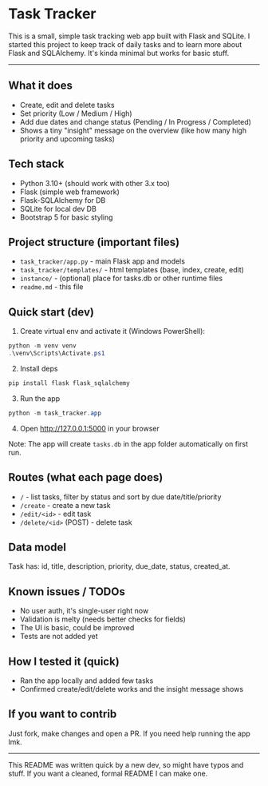 # Task Tracker

This is a small, simple task tracking web app built with Flask and SQLite. I started this project to keep track of daily tasks and to learn more about Flask and SQLAlchemy. It's kinda minimal but works for basic stuff.

---

## What it does

- Create, edit and delete tasks
- Set priority (Low / Medium / High)
- Add due dates and change status (Pending / In Progress / Completed)
- Shows a tiny "insight" message on the overview (like how many high priority and upcoming tasks)

## Tech stack

- Python 3.10+ (should work with other 3.x too)
- Flask (simple web framework)
- Flask-SQLAlchemy for DB
- SQLite for local dev DB
- Bootstrap 5 for basic styling

## Project structure (important files)

- `task_tracker/app.py` - main Flask app and models
- `task_tracker/templates/` - html templates (base, index, create, edit)
- `instance/` - (optional) place for tasks.db or other runtime files
- `readme.md` - this file

## Quick start (dev)

1. Create virtual env and activate it (Windows PowerShell):

```powershell
python -m venv venv
.\venv\Scripts\Activate.ps1
```

2. Install deps

```powershell
pip install flask flask_sqlalchemy
```

3. Run the app

```powershell
python -m task_tracker.app
```

4. Open http://127.0.0.1:5000 in your browser

Note: The app will create `tasks.db` in the app folder automatically on first run.

## Routes (what each page does)

- `/` - list tasks, filter by status and sort by due date/title/priority
- `/create` - create a new task
- `/edit/<id>` - edit task
- `/delete/<id>` (POST) - delete task

## Data model

Task has: id, title, description, priority, due_date, status, created_at.

## Known issues / TODOs

- No user auth, it's single-user right now
- Validation is melty (needs better checks for fields)
- The UI is basic, could be improved
- Tests are not added yet

## How I tested it (quick)

- Ran the app locally and added few tasks
- Confirmed create/edit/delete works and the insight message shows

## If you want to contrib

Just fork, make changes and open a PR. If you need help running the app lmk.

---

This README was written quick by a new dev, so might have typos and stuff. If you want a cleaned, formal README I can make one.
